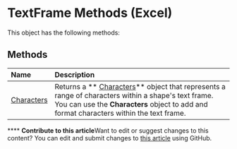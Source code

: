 
# TextFrame Methods (Excel)
This object has the following methods:

## Methods



|**Name**|**Description**|
|:-----|:-----|
| [Characters](20f42207-4d50-1d9f-7dde-c01d7aef0abc.md)|Returns a  ** [Characters](128c9ee4-8ba3-6d22-ad0f-9f20be1e24af.md)** object that represents a range of characters within a shape's text frame. You can use the **Characters** object to add and format characters within the text frame.|

****   **Contribute to this article**Want to edit or suggest changes to this content? You can edit and submit changes to  [this article](https://github.com/jhershey00/VBA_Excel_Test/OpenXMLCon/articles/217d6bce-8dc8-4c4f-8eae-189631ddc7a2.md) using GitHub.

